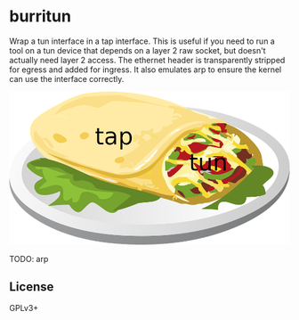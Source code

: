 # burritun

Wrap a tun interface in a tap interface. This is useful if you need to run a
tool on a tun device that depends on a layer 2 raw socket, but doesn't actually
need layer 2 access. The ethernet header is transparently stripped for egress
and added for ingress. It also emulates arp to ensure the kernel can use the
interface correctly.

![burrito logo](logo.png)

TODO: arp

## License

GPLv3+
